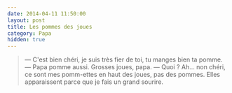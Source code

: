 ```yaml
---
date: 2014-04-11 11:50:00
layout: post
title: Les pommes des joues
category: Papa
hidden: true
---
```


> —  C'est bien chéri, je suis très fier de toi, tu manges bien ta pomme.
> —  Papa pomme aussi. Grosses joues, papa.
> —  Quoi ? Ah... non chéri, ce sont mes pomm-ettes en haut des joues, pas des pommes. Elles apparaissent parce que je fais un grand sourire.

